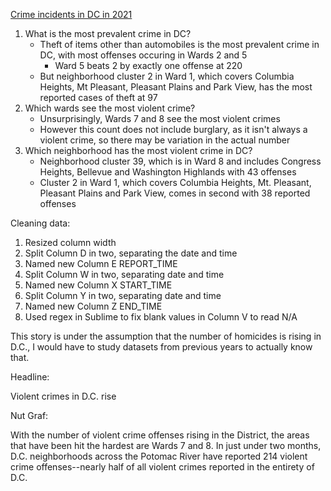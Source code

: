 [Crime incidents in DC in 2021](https://github.com/AishinaShaffer/AU-data-spring2021/blob/main/Crime_Incidents_in_2021-EDITED.csv)

1. What is the most prevalent crime in DC?
   - Theft of items other than automobiles is the most prevalent crime in DC, with most offenses occuring in Wards 2 and 5
     - Ward 5 beats 2 by exactly one offense at 220
   - But neighborhood cluster 2 in Ward 1, which covers Columbia Heights, Mt Pleasant, Pleasant Plains and Park View, has the most reported cases of theft at 97
1. Which wards see the most violent crime?
   - Unsurprisingly, Wards 7 and 8 see the most violent crimes
   - However this count does not include burglary, as it isn't always a violent crime, so there may be variation in the actual number
1. Which neighborhood has the most violent crime in DC?
   - Neighborhood cluster 39, which is in Ward 8 and includes Congress Heights, Bellevue and Washington Highlands with 43 offenses
   - Cluster 2 in Ward 1, which covers Columbia Heights, Mt. Pleasant, Pleasant Plains and Park View, comes in second with 38 reported offenses

Cleaning data:
1. Resized column width
2. Split Column D in two, separating the date and time
3. Named new Column E REPORT_TIME
4. Split Column W in two, separating date and time
5. Named new Column X START_TIME
6. Split Column Y in two, separating date and time
7. Named new Column Z END_TIME
9. Used regex in Sublime to fix blank values in Column V to read N/A

This story is under the assumption that the number of homicides is rising in D.C., I would have to study datasets from previous years to actually know that.

Headline: 

Violent crimes in D.C. rise

Nut Graf:

With the number of violent crime offenses rising in the District, the areas that have been hit the hardest are Wards 7 and 8. In just under two months, D.C. neighborhoods across the Potomac River have reported 214 violent crime offenses--nearly half of all violent crimes reported in the entirety of D.C.
